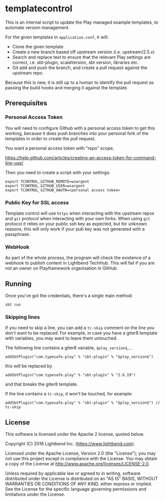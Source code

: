 # templatecontrol

This is an internal script to update the Play managed example templates, to automate version management.

For the given templates in `application.conf`, it will:

* Clone the given template
* Create a new branch based off upstream version (i.e. upstream/2.5.x)
* Search and replace text to ensure that the relevant Play settings are correct, i.e. sbt-plugin, scalaVersion, sbt version, libraries etc.
* Git add and push the branch, and create a pull request against the upstream repo.

Because this is new, it is still up to a human to identify the pull request as passing the build hooks and merging it against the template.  

## Prerequisites


### Personal Access Token

You will need to configure Github with a personal access token to get this working, because it does push branches into your personal fork of the templates in order to create the pull request.

You want a personal access token with "repo" scope.

https://help.github.com/articles/creating-an-access-token-for-command-line-use/

Then you need to create a script with your settings:

```
export TCONTROL_GITHUB_REMOTE=wsargent
export TCONTROL_GITHUB_USER=wsargent
export TCONTROL_GITHUB_OAUTH=<personal access token>
```

### Public Key for SSL access

Template control will use `https` when interacting with the upstream repos and `git` protocol when interacting with your own forks. When using `git` protocol it relies on your public ssh key as expected, but for unknown reasons, this will only work if your pub key was not generated with a passphrase. 

### WebHook

As part of the whole process, the program will check the existence of a webhook to publish content in Lightbend TechHub. This will fail if you are not an owner on Playframework organisation in GitHub.

## Running

Once you've got the credentials, there's a single main method:

```
sbt run
```

### Skipping lines

If you need to skip a line, you can add a `tc-skip` comment on the line you don't want to be replaced. 
For example, in case you have a giter8 template with variables, you may want to leave them untouched. 

The following line contains a giter8 variable, `$play_version$`,...
```
addSbtPlugin("com.typesafe.play" % "sbt-plugin" % "$play_version$") 
```
this will be replaced by
```
addSbtPlugin("com.typesafe.play" % "sbt-plugin" % "2.6.19") 
```
and that breaks the giter8 template. 


If the line contains a `tc-skip`, it won't be touched, for example:
```
addSbtPlugin("com.typesafe.play" % "sbt-plugin" % "$play_version$") // tc-skip
```

## License

This software is licensed under the Apache 2 license, quoted below.

Copyright (C) 2016 Lightbend Inc. (https://www.lightbend.com).

Licensed under the Apache License, Version 2.0 (the "License"); you may not use this project except in compliance with the License. You may obtain a copy of the License at http://www.apache.org/licenses/LICENSE-2.0.

Unless required by applicable law or agreed to in writing, software distributed under the License is distributed on an "AS IS" BASIS, WITHOUT WARRANTIES OR CONDITIONS OF ANY KIND, either express or implied. See the License for the specific language governing permissions and limitations under the License.
